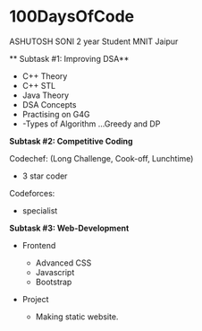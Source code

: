# 100DaysOfCode

ASHUTOSH SONI
2 year Student MNIT Jaipur

** Subtask #1: Improving DSA**

-   C++ Theory
-   C++ STL
-   Java Theory
-   DSA Concepts
-   Practising on G4G
- -Types of Algorithm ...Greedy and  DP 

**Subtask #2: Competitive Coding**

Codechef: (Long Challenge, Cook-off, Lunchtime)

-   3 star coder

Codeforces:

-   specialist

**Subtask #3: Web-Development** 

-   Frontend  
    -   Advanced CSS
    -   Javascript
    -   Bootstrap

-   Project
	- Making  static website.


